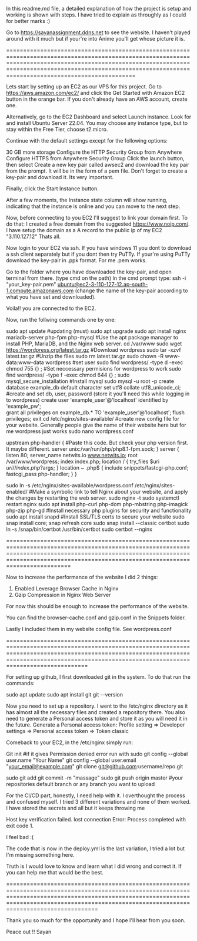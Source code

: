 In this readme.md file, a detailed explanation of how the project is setup and working is shown with steps. I have tried to explain as throughly as I could for better marks :)

Go to https://sayanassignment.ddns.net to see the website. I haven't played around with it much but if your're into Anime you'll get whose picture it is. 

==============================================================================================================================================================================================================================================================

Lets start by setting up an EC2 as our VPS for this project.
Go to https://aws.amazon.com/ec2/ and click the Get Started with Amazon EC2 button in the orange bar. If you don't already have an AWS account, create one.

Alternatively, go to the EC2 Dashboard and select Launch instance. Look for and install Ubuntu Server 22.04. You may choose any instance type, but to stay within the Free Tier, choose t2.micro.

Continue with the default settings except for the following options:

30 GB more storage
Configure the HTTP Security Group from Anywhere
Configure HTTPS from Anywhere Security Group
Click the launch button, then select Create a new key pair called awsec2 and download the key pair from the prompt. It will be in the form of a pem file.
Don't forget to create a key-pair and download it. Its very important.

Finally, click the Start Instance button.

After a few moments, the Instance state column will show running, indicating that the instance is online and you can move to the next step.

Now, before connecting to you EC2 I'll suggest to link your domain first.
To do that:
I created a free domain from the suggested https://www.noip.com/.
I have setup the domain as a A record to the public ip of my EC2 "3.110.127.12"
Thats all.

Now login to your EC2 via ssh. If you have windows 11 you dont to download a ssh client separately but if you dont then try PuTTy. If your're using PuTTy download the key-pair in .ppk format. For me .pem works.

Go to the folder where you have downloaded the key-pair, and open terminal from there. (type cmd on the path)
In the cmd prompt type: ssh -i "your_key-pair.pem" ubuntu@ec2-3-110-127-12.ap-south-1.compute.amazonaws.com (change the name of the key-pair according to what you have set and downloaded).

Voila!! you are connected to the EC2.

Now, run the follwing commands one by one:

sudo apt update                                                                  #updating (must)
sudo apt upgrade
sudo apt install nginx mariadb-server php-fpm php-mysql                          #Use the apt package manager to install PHP, MariaDB, and the Nginx web server.
cd /var/www
sudo wget https://wordpress.org/latest.tar.gz                                    #Download wordpress
sudo tar -xzvf latest.tar.gz   #Unzip the files 
sudo rm latest.tar.gz
sudo chown -R www-data:www-data wordpress                                        #set user
sudo find wordpress/ -type d -exec chmod 755 {} \;                               #Set neccessary permisions for wordpress to work
sudo find wordpress/ -type f -exec chmod 644 {} \;
sudo mysql_secure_installation                                                   #Install mysql
sudo mysql -u root -p
create database example_db default character set utf8 collate utf8_unicode_ci;   #create and set db, user, password (store it you'll need this while logging in to wordpress)
create user 'example_user'@'localhost' identified by 'example_pw';               
grant all privileges on example_db.* TO 'example_user'@'localhost';
flush privileges;
exit
cd /etc/nginx/sites-available/                                                   #create new config file for your website. Generally people give the name of their website here but for me wordpress just works
sudo nano wordpress.conf                                                         

upstream php-handler {                                                           #Paste this code. But check your php version first. It maybe different. 
        server unix:/var/run/php/php8.1-fpm.sock;
}
server {
        listen 80;
        server_name netwits.io www.netwits.io;
        root /var/www/wordpress;
        index index.php;
        location / {
                try_files $uri $uri/ /index.php?$args;
        }
        location ~ \.php$ {
                include snippets/fastcgi-php.conf;
                fastcgi_pass php-handler;
        }
}

sudo ln -s /etc/nginx/sites-available/wordpress.conf /etc/nginx/sites-enabled/         #Make a symbolic link to tell Nginx about your website, and apply the changes by restarting the web server.
sudo nginx -t
sudo systemctl restart nginx
sudo apt install php-curl php-dom php-mbstring php-imagick php-zip php-gd              #Install necessary php plugins for security and functionality
sudo apt install snapd                                                                 #Install SSL/TLS certs to secure your website
sudo snap install core; snap refresh core
sudo snap install --classic certbot
sudo ln -s /snap/bin/certbot /usr/bin/certbot
sudo certbot --nginx

===========================================================================================================================================================================================================================================



Now to increase the performance of the website I did 2 things:
1. Enabled Leverage Browser Cache in Nginx
2. Gzip Compression in Nginx Web Server

For now this should be enough to increase the performance of the website. 

You can find the browser-cache.conf and gzip.conf in the Snippets folder.

Lastly I included them in my website config file. See wordpress.conf

================================================================================================================================================================================================================================================

For setting up github, I first downloaded git in the system.
To do that run the commands:

sudo apt update
sudo apt install git
git --version

Now you need to set up a repository. I went to the /etc/nginx directory as it has almost all the necessary files and created a repository there. You also need to generate a Personal access token and store it as you will need it in the future.
Generate a Personal access token:
Profile setting => Developer settings => Personal access token => Token classic

Comeback to your EC2, in the /etc/nginx simply run:

Git init    #if it gives Permission denied error run with sudo
git config --global user.name "Your Name"
git config --global user.email "your_email@example.com"
git clone git@github.com:username/repo.git

sudo git add <all the files you need in the directoy>
git commit -m "massage"
sudo git push origin master      #your repositories default branch or any branch you want to upload


For the CI/CD part, honestly, I need help with it. I overthought the process and confused myself. I tried 3 different variations and none of them worked. I have stored the secrets and all but it keeps throwing me 

Host key verification failed.
lost connection
Error: Process completed with exit code 1.

I feel bad :( 

The code that is now in the deploy.yml is the last variation, I tried a lot but I'm missing something here. 

Truth is I would love to know and learn what I did wrong and correct it. If you can help me that would be the best. 

===================================================================================================================================================================================================================================================

Thank you so much for the opportunity and I hope I'll hear from you soon. 

Peace out !! Sayan



  
